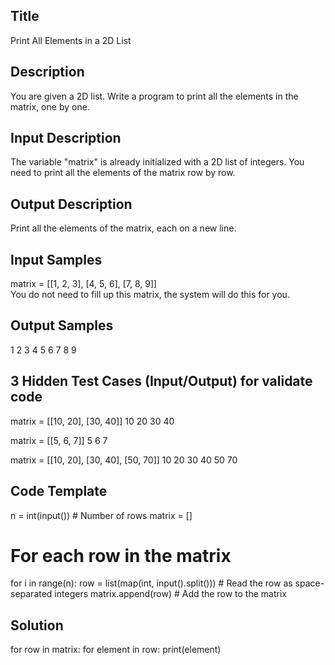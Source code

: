 ## Title
Print All Elements in a 2D List

## Description
You are given a 2D list. Write a program to print all the elements in the matrix, one by one.

## Input Description
The variable "matrix" is already initialized with a 2D list of integers.
You need to print all the elements of the matrix row by row.

## Output Description
Print all the elements of the matrix, each on a new line.

## Input Samples
matrix = [[1, 2, 3], [4, 5, 6], [7, 8, 9]]  
You do not need to fill up this matrix, the system will do this for you.

## Output Samples
1
2
3
4
5
6
7
8
9

## 3 Hidden Test Cases (Input/Output) for validate code
matrix = [[10, 20], [30, 40]]
10
20
30
40

matrix = [[5, 6, 7]]
5
6
7

matrix = [[10, 20], [30, 40], [50, 70]]
10
20
30
40
50
70


## Code Template
n = int(input())  # Number of rows
matrix = []

# For each row in the matrix
for i in range(n):
    row = list(map(int, input().split()))  # Read the row as space-separated integers
    matrix.append(row)  # Add the row to the matrix

## Solution
for row in matrix:
    for element in row:
        print(element)